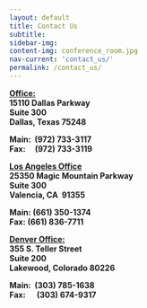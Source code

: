 ```yaml
---
layout: default
title: Contact Us
subtitle:
sidebar-img:
content-img: conference_room.jpg
nav-current: 'contact_us/'
permalink: /contact_us/
---
```

[**Office:**](https://www.google.com/maps/place/15110+Dallas+Pkwy+%23300,+Dallas,+TX+75248/@32.9549033,-96.8234445,17z/data=!3m1!4b1!4m5!3m4!1s0x864c21397b997333:0xc53824b13475e620!8m2!3d32.9549033!4d-96.8212505?hl=en)<br>
**15110 Dallas Parkway<br>
Suite 300<br>
Dallas, Texas 75248**

**Main:  (972) 733-3117**<br>
**Fax:     (972) 733-3119**

[**Los Angeles Office**](http://maps.google.com/maps?q=16633+Ventura+Boulevard++Suite+500++Encino,+California+91436+&hl=en&sll=39.709036,-105.074272&sspn=0.085574,0.130634&vpsrc=0&hnear=16633+Ventura+Blvd+%23500,+Encino,+California+91436&t=m&z=16)<br>
**25350 Magic Mountain Parkway<br>
Suite 300<br>
Valencia, CA  91355**

**Main: (661) 350-1374**<br>
**Fax: (661) 836-7711**

[**Denver Office:**](http://maps.google.com/maps?q=355+S.+Teller+Street+Suite+200+Lakewood,+Colorado+80226&hl=en&ll=39.709036,-105.074272&spn=0.085574,0.130634&sll=39.367044,-84.443386&sspn=0.01075,0.016329&vpsrc=6&hnear=355+S+Teller+St+%23200,+Lakewood,+Jefferson,+Colorado+80226&t=m&z=13&iwloc=A)<br>
**355 S. Teller Street<br>
Suite 200<br>
Lakewood, Colorado 80226**

**Main:  (303) 785-1638**<br>
**Fax:      (303) 674-9317**